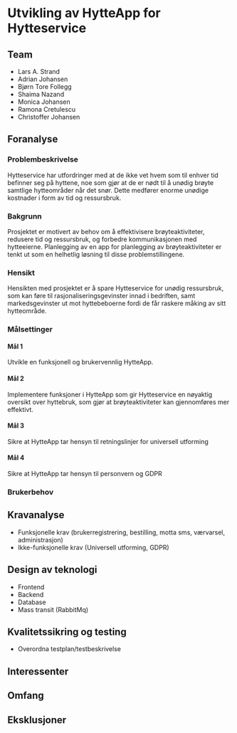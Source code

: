 # Utvikling av HytteApp for Hytteservice

## Team

- Lars A. Strand
- Adrian Johansen
- Bjørn Tore Follegg
- Shaima Nazand
- Monica Johansen
- Ramona Cretulescu
- Christoffer Johansen 

## Foranalyse

### Problembeskrivelse
Hytteservice har utfordringer med at de ikke vet hvem som til enhver tid befinner seg på hyttene, noe som gjør at de er nødt til å unødig brøyte samtlige hytteområder når det snør. Dette medfører enorme unødige kostnader i form av tid og ressursbruk.

### Bakgrunn
Prosjektet er motivert av behov om å effektivisere brøyteaktiviteter, redusere tid og ressursbruk, og forbedre kommunikasjonen med hytteeierne. Planlegging av en app for planlegging av brøyteaktiviteter er tenkt ut som en helhetlig løsning til disse problemstillingene.

### Hensikt
Hensikten med prosjektet er å spare Hytteservice for unødig ressursbruk, som kan føre til rasjonaliseringsgevinster innad i bedriften, samt markedsgevinster ut mot hyttebeboerne fordi de får raskere måking av sitt hytteområde.

### Målsettinger

#### Mål 1
Utvikle en funksjonell og brukervennlig HytteApp.

#### Mål 2
Implementere funksjoner i HytteApp som gir Hytteservice en nøyaktig oversikt over hyttebruk, som gjør at brøyteaktiviteter kan gjennomføres mer effektivt.

#### Mål 3
Sikre at HytteApp tar hensyn til retningslinjer for universell utforming

#### Mål 4
Sikre at HytteApp tar hensyn til personvern og GDPR

### Brukerbehov

## Kravanalyse
- Funksjonelle krav (brukerregistrering, bestilling, motta sms, værvarsel, administrasjon)
- Ikke-funksjonelle krav (Universell utforming, GDPR)

## Design av teknologi
- Frontend
- Backend
- Database
- Mass transit (RabbitMq)

## Kvalitetssikring og testing
- Overordna testplan/testbeskrivelse

## Interessenter

## Omfang

## Eksklusjoner
